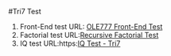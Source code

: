 #Tri7 Test
1. Front-End test URL:
[OLE777 Front-End Test](https://github.com/NatthaphongS/OLE777)
2. Factorial test URL:[Recursive Factorial Test](https://github.com/NatthaphongS/recursiveFactorial)
3. IQ test URL:https:[IQ Test - Tri7](https://github.com/NatthaphongS/IQ_test_Tri7)
